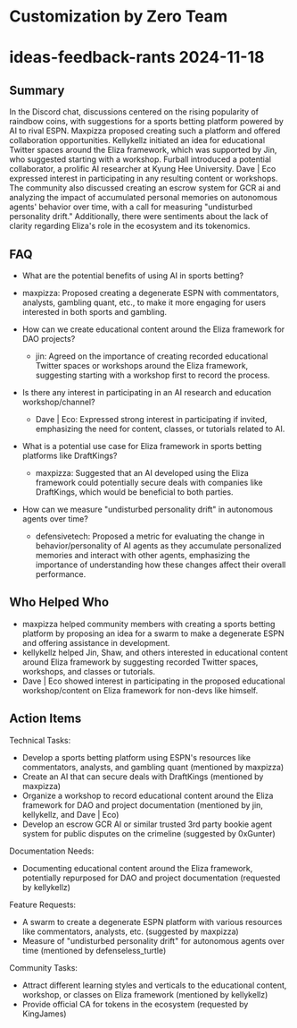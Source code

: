 # Customization by Zero Team

# ideas-feedback-rants 2024-11-18

## Summary
 In the Discord chat, discussions centered on the rising popularity of raindbow coins, with suggestions for a sports betting platform powered by AI to rival ESPN. Maxpizza proposed creating such a platform and offered collaboration opportunities. Kellykellz initiated an idea for educational Twitter spaces around the Eliza framework, which was supported by Jin, who suggested starting with a workshop. Furball introduced a potential collaborator, a prolific AI researcher at Kyung Hee University. Dave | Eco expressed interest in participating in any resulting content or workshops. The community also discussed creating an escrow system for GCR ai and analyzing the impact of accumulated personal memories on autonomous agents' behavior over time, with a call for measuring "undisturbed personality drift." Additionally, there were sentiments about the lack of clarity regarding Eliza's role in the ecosystem and its tokenomics.

## FAQ
 - What are the potential benefits of using AI in sports betting?
  - maxpizza: Proposed creating a degenerate ESPN with commentators, analysts, gambling quant, etc., to make it more engaging for users interested in both sports and gambling.

- How can we create educational content around the Eliza framework for DAO projects?
  - jin: Agreed on the importance of creating recorded educational Twitter spaces or workshops around the Eliza framework, suggesting starting with a workshop first to record the process.

- Is there any interest in participating in an AI research and education workshop/channel?
  - Dave | Eco: Expressed strong interest in participating if invited, emphasizing the need for content, classes, or tutorials related to AI.

- What is a potential use case for Eliza framework in sports betting platforms like DraftKings?
  - maxpizza: Suggested that an AI developed using the Eliza framework could potentially secure deals with companies like DraftKings, which would be beneficial to both parties.

- How can we measure "undisturbed personality drift" in autonomous agents over time?
  - defensivetech: Proposed a metric for evaluating the change in behavior/personality of AI agents as they accumulate personalized memories and interact with other agents, emphasizing the importance of understanding how these changes affect their overall performance.

## Who Helped Who
 - maxpizza helped community members with creating a sports betting platform by proposing an idea for a swarm to make a degenerate ESPN and offering assistance in development.
- kellykellz helped Jin, Shaw, and others interested in educational content around Eliza framework by suggesting recorded Twitter spaces, workshops, and classes or tutorials.
- Dave | Eco showed interest in participating in the proposed educational workshop/content on Eliza framework for non-devs like himself.

## Action Items
 Technical Tasks:
- Develop a sports betting platform using ESPN's resources like commentators, analysts, and gambling quant (mentioned by maxpizza)
- Create an AI that can secure deals with DraftKings (mentioned by maxpizza)
- Organize a workshop to record educational content around the Eliza framework for DAO and project documentation (mentioned by jin, kellykellz, and Dave | Eco)
- Develop an escrow GCR AI or similar trusted 3rd party bookie agent system for public disputes on the crimeline (suggested by 0xGunter)

Documentation Needs:
- Documenting educational content around the Eliza framework, potentially repurposed for DAO and project documentation (requested by kellykellz)

Feature Requests:
- A swarm to create a degenerate ESPN platform with various resources like commentators, analysts, etc. (suggested by maxpizza)
- Measure of "undisturbed personality drift" for autonomous agents over time (mentioned by defenseless_turtle)

Community Tasks:
- Attract different learning styles and verticals to the educational content, workshop, or classes on Eliza framework (mentioned by kellykellz)
- Provide official CA for tokens in the ecosystem (requested by KingJames)

